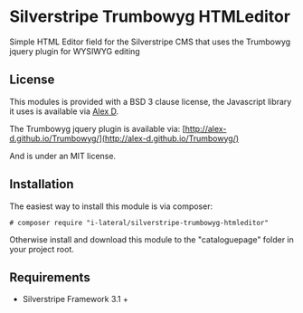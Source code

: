 # Silverstripe Trumbowyg HTMLeditor

Simple HTML Editor field for the Silverstripe CMS that uses the
Trumbowyg jquery plugin for WYSIWYG editing

## License

This modules is provided with a BSD 3 clause license, the Javascript
library it uses is available via [Alex D](http://alex-d.github.io/).

The Trumbowyg jquery plugin is available via:
[http://alex-d.github.io/Trumbowyg/](http://alex-d.github.io/Trumbowyg/)

And is under an MIT license.

## Installation

The easiest way to install this module is via composer:

    # composer require "i-lateral/silverstripe-trumbowyg-htmleditor"
    
Otherwise install and download this module to the "cataloguepage" folder
in your project root.

## Requirements

* Silverstripe Framework 3.1 +
